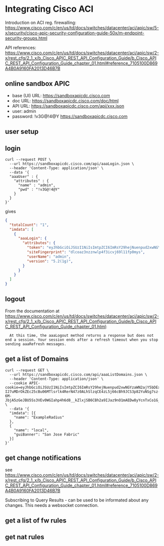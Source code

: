 # Integrating Cisco ACI

Introduction on ACI reg. firewalling:
<https://www.cisco.com/c/en/us/td/docs/switches/datacenter/aci/apic/sw/5-x/security/cisco-apic-security-configuration-guide-50x/m-endpoint-security-groups.html>

API references: <https://www.cisco.com/c/en/us/td/docs/switches/datacenter/aci/apic/sw/2-x/rest_cfg/2_1_x/b_Cisco_APIC_REST_API_Configuration_Guide/b_Cisco_APIC_REST_API_Configuration_Guide_chapter_01.html#reference_7105100D869A4B0A9160FA2013D46B7B>

## online sandbox APIC

- base (UI) URL: https://sandboxapicdc.cisco.com
- doc URL: https://sandboxapicdc.cisco.com/doc/html
- API URL: https://sandboxapicdc.cisco.com/api/xxx.json
- user: admin
- password: !v3G@!4@Y https://sandboxapicdc.cisco.com

## user setup

## login
```console
curl --request POST \
  --url https://sandboxapicdc.cisco.com/api/aaaLogin.json \
  --header 'Content-Type: application/json' \
  --data '{
  "aaaUser" : {
    "attributes" : {
      "name" : "admin",
      "pwd" : "!v3G@!4@Y"
    }
  }
}'
```
gives
```json
{
  "totalCount": "1",
  "imdata": [
    {
      "aaaLogin": {
        "attributes": {
          "token": "eyJhbGciOiJSUzI1NiIsImtpZCI6ImRsY29hejNuenpud2xwNGYzaWN2ajY5bDExZnAwbXlzIiwidHlwIjoiand0In0.eyJyYmFjIjpbeyJkb21haW4iOiJhbGwiLCJyb2xlc1IiOjAsInJvbGVzVyI6MX1dLCJpc3MiOiJBQ0kgQVBJQyIsInVzZXJuYW1lIjoiYWRtaW4iLCJ1c2VyaWQiOjE1Mzc0LCJ1c2VyZmxhZ3MiOjAsImlhdCI6MTYzMTk2OTY2MiwiZXhwIjoxNjMxOTcwMjYyLCJzZXNzaW9uaWQiOiJKWmFmL0d1c1RIdTBiWEF6S1RBaG9BPT0ifQ.SA2rp64Ywr2F25mWEbwi7ADmtSJNp6N4Jb8w21WmREcY2pha_qgbzFr4_bEcV7a12jCUOmvr37RD0BCy5BBpS9jQFWoxDjVawDvhGhzThAgac9xXd8KZ0dwlW3ebNMuamHeldWJ8C2C36EqfdRPL-I27uMDrOkZEc25cBu06MTlsrlk4RerN47z0ALhSlzqCE4zL5j66cBh9JCS3p82YuNSg7sz-6M-JbjA5zGeJBU5Ss3VEv0WGIahp4h6d8__kZlxjSB6CBh2a9IJaz9nO1mAEDw8yYcnTxCo1G_upTCTiVKtvGF4GgLEUieMMoTqDq8IB27G9g7SLJvmW7fmcIw",
          "siteFingerprint": "dlcoaz3nzznwlp4f3icvj69l11fp0mys",
          "userName": "admin",
          "version": "5.2(1g)",
        }
      }
    }
  ]
}
```

## logout
From the documentation at <https://www.cisco.com/c/en/us/td/docs/switches/datacenter/aci/apic/sw/2-x/rest_cfg/2_1_x/b_Cisco_APIC_REST_API_Configuration_Guide/b_Cisco_APIC_REST_API_Configuration_Guide_chapter_01.html>:

      At this time, the aaaLogout method returns a response but does not end a session. Your session ends after a refresh timeout when you stop sending aaaRefresh messages. 

## get a list of Domains

```console
curl --request GET \
  --url https://sandboxapicdc.cisco.com/api/aaaListDomains.json \
  --header 'Content-Type: application/json' \
  --cookie APIC-cookie=eyJhbGciOiJSUzI1NiIsImtpZCI6ImRsY29hejNuenpud2xwNGYzaWN2ajY5bDExZnAwbXlzIiwidHlwIjoiand0In0.eyJyYmFjIjpbeyJkb21haW4iOiJhbGwiLCJyb2xlc1IiOjAsInJvbGVzVyI6MX1dLCJpc3MiOiJBQ0kgQVBJQyIsInVzZXJuYW1lIjoiYWRtaW4iLCJ1c2VyaWQiOjE1Mzc0LCJ1c2VyZmxhZ3MiOjAsImlhdCI6MTYzMTk2OTY2MiwiZXhwIjoxNjMxOTcwMjYyLCJzZXNzaW9uaWQiOiJKWmFmL0d1c1RIdTBiWEF6S1RBaG9BPT0ifQ.SA2rp64Ywr2F25mWEbwi7ADmtSJNp6N4Jb8w21WmREcY2pha_qgbzFr4_bEcV7a12jCUOmvr37RD0BCy5BBpS9jQFWoxDjVawDvhGhzThAgac9xXd8KZ0dwlW3ebNMuamHeldWJ8C2C36EqfdRPL-I27uMDrOkZEc25cBu06MTlsrlk4RerN47z0ALhSlzqCE4zL5j66cBh9JCS3p82YuNSg7sz-6M-JbjA5zGeJBU5Ss3VEv0WGIahp4h6d8__kZlxjSB6CBh2a9IJaz9nO1mAEDw8yYcnTxCo1G_upTCTiVKtvGF4GgLEUieMMoTqDq8IB27G9g7SLJvmW7fmcIw \
  --data '{
  "imdata": [{
    "name": "ExampleRadius"
  },
  {
    "name": "local",
    "guiBanner": "San Jose Fabric"
  }]
}'
```

## get change notifications

see <https://www.cisco.com/c/en/us/td/docs/switches/datacenter/aci/apic/sw/2-x/rest_cfg/2_1_x/b_Cisco_APIC_REST_API_Configuration_Guide/b_Cisco_APIC_REST_API_Configuration_Guide_chapter_01.html#reference_7105100D869A4B0A9160FA2013D46B7B>

Subscribing to Query Results - can be used to be informated about any changes. This needs a websocket connection.

## get a list of fw rules

## get nat rules
